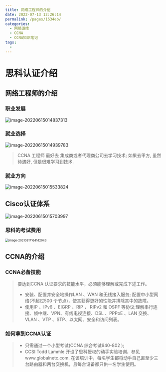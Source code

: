 ```yaml
---
title: 网络工程师的介绍
date: 2022-07-13 12:26:14
permalink: /pages/1634eb/
categories:
  - 网络运维
  - CCNA
  - CCNA知识笔记
tags:
  - 
---
```

# 思科认证介绍

## 网络工程师的介绍

### 职业发展

![image-20220615014837313](https://cdn.jsdelivr.net/gh/Wolfxin/MyPicGo/img/202206150148428.png)

### 就业选择

![image-20220615014939783](https://cdn.jsdelivr.net/gh/Wolfxin/MyPicGo/img/202206150149878.png)

>   CCNA 工程师 最好去 集成商或者代理商公司去学习技术; 如果去甲方, 虽然待遇好, 但是很难学习到技术.

### 就业方向

![image-20220615015533824](https://cdn.jsdelivr.net/gh/Wolfxin/MyPicGo/img/202206150155970.png)

## Cisco认证体系

![image-20220615015703997](https://cdn.jsdelivr.net/gh/Wolfxin/MyPicGo/img/202206150157142.png)

### 思科的考试费用

<img src="https://cdn.jsdelivr.net/gh/Wolfxin/MyPicGo/img/202206150259106.png" alt="image-20210817164142943" style="zoom:67%;" />

## CCNA的介绍

### CCNA必备技能

> 要达到CCNA 认证要求的技能水平，必须能够理解或完成下述工作。
>
> - 安装、配置并安全地操作LAN 、WAN 和无线接入服务; 配置中小型网络(不超过500 个节点)，使其获得更好的性能并排除其中的故障。
> - 使用IP 、IPv6 、EIGRP 、RIP ， RIPv2 和 OSPF 等协议;理解串行连接、帧中继、VPN、有线电视连接、DSL 、PPPoE 、LAN 交换、VLAN 、VTP 、STP、以太网、安全和访问列表。

### 如何拿到CCNA认证

> - 只需通过一个小型考试(CCNA 综合考试640-802 );
> - CCSI Todd Lammle 开设了思科授权的动手实验培训，参见www.globalnetc.com. 在该培训中，每名学生都将动手自己直至少三台路由器和两台交换机，且每台设备都只供一名学生使用。

